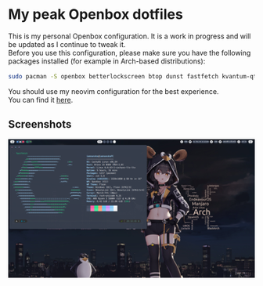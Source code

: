 # My peak Openbox dotfiles
This is my personal Openbox configuration. It is a work in progress and will be updated as I continue to tweak it.  
Before you use this configuration, please make sure you have the following packages installed (for example in Arch-based distributions):
```bash
sudo pacman -S openbox betterlockscreen btop dunst fastfetch kvantum-qt5 mpd mpv ncmpcpp obmenu-generator qt5ct rofi thunar tint2 viewnior xfce4-power-manager spectacle nitrogen rxvt-unicode-truecolor-wide-glyphs nm-applet picom perl-gtk3 alsa-utils brightnessctl imagemagick scrot w3m wireless_tools xclip xsettingsd xss-lock thunar-archive-plugin thunar-volman ffmpegthumbnailer tumbler gsimplecal pavucontrol polkit-gnome nvim neovide
```
You should use my neovim configuration for the best experience.  
You can find it [here](https://github.com/nhktmdzhg/nvim).  
## Screenshots
![Screenshot 1](meo/screenshot.png)

